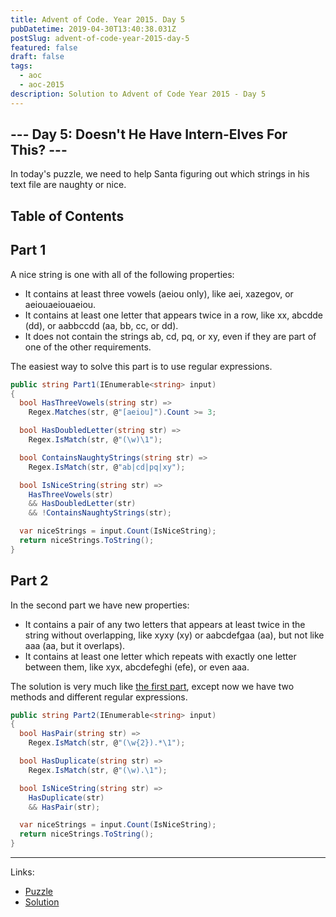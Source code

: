 ```yaml
---
title: Advent of Code. Year 2015. Day 5
pubDatetime: 2019-04-30T13:40:38.031Z
postSlug: advent-of-code-year-2015-day-5
featured: false
draft: false
tags:
  - aoc
  - aoc-2015
description: Solution to Advent of Code Year 2015 - Day 5
---
```


## --- Day 5: Doesn't He Have Intern-Elves For This? ---

In today's puzzle, we need to help Santa figuring out which strings in his text file are naughty or nice.

## Table of Contents

## Part 1

A nice string is one with all of the following properties:

- It contains at least three vowels (aeiou only), like aei, xazegov, or aeiouaeiouaeiou.
- It contains at least one letter that appears twice in a row, like xx, abcdde (dd), or aabbccdd (aa, bb, cc, or dd).
- It does not contain the strings ab, cd, pq, or xy, even if they are part of one of the other requirements.

The easiest way to solve this part is to use regular expressions.

```csharp
public string Part1(IEnumerable<string> input)
{
  bool HasThreeVowels(string str) =>
    Regex.Matches(str, @"[aeiou]").Count >= 3;

  bool HasDoubledLetter(string str) =>
    Regex.IsMatch(str, @"(\w)\1");

  bool ContainsNaughtyStrings(string str) =>
    Regex.IsMatch(str, @"ab|cd|pq|xy");

  bool IsNiceString(string str) =>
    HasThreeVowels(str)
    && HasDoubledLetter(str)
    && !ContainsNaughtyStrings(str);

  var niceStrings = input.Count(IsNiceString);
  return niceStrings.ToString();
}
```

## Part 2

In the second part we have new properties:

- It contains a pair of any two letters that appears at least twice in the string without overlapping, like xyxy (xy) or aabcdefgaa (aa), but not like aaa (aa, but it overlaps).
- It contains at least one letter which repeats with exactly one letter between them, like xyx, abcdefeghi (efe), or even aaa.

The solution is very much like [the first part](#part-1), except now we have two methods and different regular expressions.

```csharp
public string Part2(IEnumerable<string> input)
{
  bool HasPair(string str) =>
    Regex.IsMatch(str, @"(\w{2}).*\1");

  bool HasDuplicate(string str) =>
    Regex.IsMatch(str, @"(\w).\1");

  bool IsNiceString(string str) =>
    HasDuplicate(str)
    && HasPair(str);

  var niceStrings = input.Count(IsNiceString);
  return niceStrings.ToString();
}
```

---

Links:

- [Puzzle](https://adventofcode.com/2015/day/5)
- [Solution](https://github.com/PDmatrix/advent-of-code/tree/master/CSharp/Solutions/2015/5)
